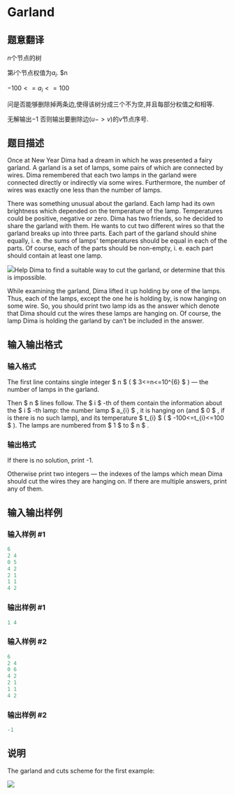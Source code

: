 # Garland

## 题意翻译

$n$个节点的树

第$i$个节点权值为$a_i$. $n

$-100<=a_i<=100$

问是否能够删除掉两条边,使得该树分成三个不为空,并且每部分权值之和相等.

无解输出$-1$ 否则输出要删除边($u->v$)的$v$节点序号.

## 题目描述

Once at New Year Dima had a dream in which he was presented a fairy garland. A garland is a set of lamps, some pairs of which are connected by wires. Dima remembered that each two lamps in the garland were connected directly or indirectly via some wires. Furthermore, the number of wires was exactly one less than the number of lamps.

There was something unusual about the garland. Each lamp had its own brightness which depended on the temperature of the lamp. Temperatures could be positive, negative or zero. Dima has two friends, so he decided to share the garland with them. He wants to cut two different wires so that the garland breaks up into three parts. Each part of the garland should shine equally, i. e. the sums of lamps' temperatures should be equal in each of the parts. Of course, each of the parts should be non-empty, i. e. each part should contain at least one lamp.

![](https://cdn.luogu.com.cn/upload/vjudge_pic/CF767C/c2b0d1858f505d34921dc11648298e7a84c2f7b5.png)Help Dima to find a suitable way to cut the garland, or determine that this is impossible.

While examining the garland, Dima lifted it up holding by one of the lamps. Thus, each of the lamps, except the one he is holding by, is now hanging on some wire. So, you should print two lamp ids as the answer which denote that Dima should cut the wires these lamps are hanging on. Of course, the lamp Dima is holding the garland by can't be included in the answer.

## 输入输出格式

### 输入格式

The first line contains single integer $ n $ ( $ 3<=n<=10^{6} $ ) — the number of lamps in the garland.

Then $ n $ lines follow. The $ i $ -th of them contain the information about the $ i $ -th lamp: the number lamp $ a_{i} $ , it is hanging on (and $ 0 $ , if is there is no such lamp), and its temperature $ t_{i} $ ( $ -100<=t_{i}<=100 $ ). The lamps are numbered from $ 1 $ to $ n $ .

### 输出格式

If there is no solution, print -1.

Otherwise print two integers — the indexes of the lamps which mean Dima should cut the wires they are hanging on. If there are multiple answers, print any of them.

## 输入输出样例

### 输入样例 #1

```cpp
6
2 4
0 5
4 2
2 1
1 1
4 2

```
### 输出样例 #1

```cpp
1 4

```
### 输入样例 #2

```cpp
6
2 4
0 6
4 2
2 1
1 1
4 2

```
### 输出样例 #2

```cpp
-1

```
## 说明

The garland and cuts scheme for the first example:

![](https://cdn.luogu.com.cn/upload/vjudge_pic/CF767C/578d2b3356505b1b3987876ed70f57ef1ae0c5b0.png)

